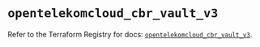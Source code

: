 # `opentelekomcloud_cbr_vault_v3`

Refer to the Terraform Registry for docs: [`opentelekomcloud_cbr_vault_v3`](https://registry.terraform.io/providers/opentelekomcloud/opentelekomcloud/1.36.2/docs/resources/cbr_vault_v3).
